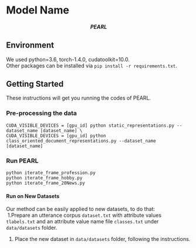# Model Name
<h5 align="center">PEARL</h5>







## Environment
We used python=3.6, torch-1.4.0, cudatoolkit=10.0. \
Other packages can be installed via `pip install -r requirements.txt`.

## Getting Started
These instructions will get you running the codes of PEARL.
### Pre-processing the data

    CUDA_VISIBLE_DEVICES = [gpu_id] python static_representations.py --dataset_name [dataset_name] \
    CUDA_VISIBLE_DEVICES = [gpu_id] python class_oriented_document_representations.py --dataset_name [dataset_name]

### Run PEARL

    python iterate_frame_profession.py 
    python iterate_frame_hobby.py 
    python iterate_frame_20News.py

#### Run on New Datasets
Our method can be easily applied to new datasets, to do that: \
&nbsp;1.Prepare an utterance corpus `dataset.txt` with attribute values `tlabels.txt` and an attribute value name file `classes.txt` under `data/datasets` folder.
1. Place the new dataset in `data/datasets` folder, following the instructions.


